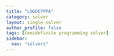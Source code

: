 ```yaml
---
title: "LOGDETPPA"
category: solver
layout: single-solver
author_profile: false
tags: [Semidefinite programming solver]
sidebar:
  nav: "solvers"
---
```

